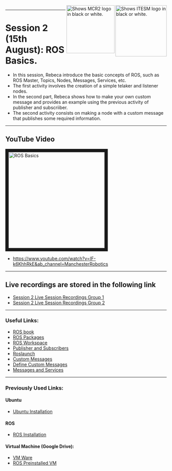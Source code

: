 <picture>
  <source media="(prefers-color-scheme: dark)" srcset="https://github.com/ManchesterRoboticsLtd/Sistemas-ciberfisicos-TEC-Intro-ROS/blob/main/Misc/Logos/Logotipo%20Vertical%20Bco_Transparente.png">
  <source media="(prefers-color-scheme: light)" srcset="https://github.com/ManchesterRoboticsLtd/Sistemas-ciberfisicos-TEC-Intro-ROS/blob/main/Misc/Logos/Logotipo%20Vertical%20Azul%20transparente.png">
  <img alt="Shows ITESM logo in black or white." width="160" align="right">
</picture>

<picture>
  <source media="(prefers-color-scheme: dark)" srcset="https://github.com/ManchesterRoboticsLtd/Sistemas-ciberfisicos-TEC-Intro-ROS/blob/main/Misc/Logos/MCR2_Logo_White.png">
  <source media="(prefers-color-scheme: light)" srcset="https://github.com/ManchesterRoboticsLtd/Sistemas-ciberfisicos-TEC-Intro-ROS/blob/main/Misc/Logos/MCR2_Logo_Black.png">
  <img alt="Shows MCR2 logo in black or white." width="150" align="right">
</picture>




---
# Session 2 (15th August): ROS Basics.
  * In this session, Rebeca introduce the basic concepts of ROS, such as ROS Master, Topics, Nodes, Messages, Services, etc.
  * The first activity involves the creation of a simple telaker and listener nodes.
  * In the second part, Rebeca shows how to make your own custom message and provides an example using the previous activity of publisher and subscriiber.
  * The second activity consists on making a node with a custom message that publishes some required information.
---

## YouTube Video
<a href="http://www.youtube.com/watch?feature=player_embedded&v=IF-k6KhhRkE
" target="_blank"><img src="http://img.youtube.com/vi/IF-k6KhhRkE/0.jpg" 
alt="ROS Basics" width="300" border="10" /></a> 
* https://www.youtube.com/watch?v=IF-k6KhhRkE&ab_channel=ManchesterRobotics

---

## Live recordings are stored in the following link
 * [Session 2 Live Session Recordings Group 1](https://www.dropbox.com/sh/0qfzg3eiolpst0r/AAB-EV9VehYauGiJ8_rjtYnGa/2022-08-15%2017.07.35%20Curso%20ROS%20ciberf%C3%ADsicos.mp4?dl=0)
 * [Session 2 Live Session Recordings Group 2](https://www.dropbox.com/sh/0qfzg3eiolpst0r/AAClDaDm0s6lplP7NR2p6ptfa/2022-08-15%2021.08.49%20Curso%20Ros%20-%20Ciberf%C3%ADsicos.mp4?dl=0)

---

### Useful Links:
* [ROS book](https://www.cse.sc.edu/~jokane/agitr/)
* [ROS Packages](http://wiki.ros.org/ROS/Tutorials/CreatingPackage)
* [ROS Workspace](http://wiki.ros.org/catkin/Tutorials/create_a_workspace)
* [Publisher and Subscribers](http://wiki.ros.org/ROS/Tutorials/WritingPublisherSubscriber%28python%29)
* [Roslaunch](http://wiki.ros.org/roslaunch)
* [Custom Messages](http://wiki.ros.org/ROS/Tutorials/CustomMessagePublisherSubscriber%28python%29)
* [Define Custom Messages](http://wiki.ros.org/ROS/Tutorials/DefiningCustomMessages)
* [Messages and Services](http://wiki.ros.org/ROS/Tutorials/CreatingMsgAndSrv)

---
### Previously Used Links: 
#### Ubuntu
  * [Ubuntu Installation](https://ubuntu.com/tutorials/install-ubuntu-desktop#1-overview)

#### ROS
  * [ROS Installation](http://wiki.ros.org/noetic/Installation/Ubuntu)

#### Virtual Machine (Google Drive): 
  * [VM Ware](https://drive.google.com/file/d/1Kqt8E69nB5pxYzyVztyoxF0UY9yCHLns/view)
  * [ROS Preinstalled VM](https://drive.google.com/file/d/1LCn433uN5pf8dcauWDagKEKjORsE3fZR/view)
